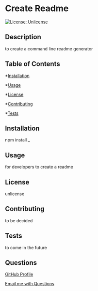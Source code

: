 
# Create Readme
[![License: Unlicense](https://img.shields.io/badge/license-Unlicense-blue.svg)](http://unlicense.org/)
## Description
to create a command line readme generator
      
## Table of Contents
*[Installation](#Installation)

*[Usage](#Usage)

*[License](#License)

*[Contributing](#Contributing)

*[Tests](#Tests)

## Installation

npm install _

## Usage

for developers to create a readme

## License

unlicense

## Contributing

to be decided

## Tests

to come in the future


## Questions
[GitHub Profile](https://github.com/cloudflying87)

[Email me with Questions](mailto:davidhale87@gmail.com)
